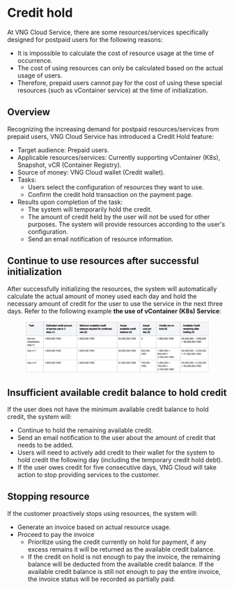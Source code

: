 # Credit hold

At VNG Cloud Service, there are some resources/services specifically designed for postpaid users for the following reasons:&#x20;

* It is impossible to calculate the cost of resource usage at the time of occurrence.&#x20;
* The cost of using resources can only be calculated based on the actual usage of users.&#x20;
* Therefore, prepaid users cannot pay for the cost of using these special resources (such as vContainer service) at the time of initialization.&#x20;

## Overview

Recognizing the increasing demand for postpaid resources/services from prepaid users, VNG Cloud Service has introduced a Credit Hold feature:

* Target audience: Prepaid users.
* Applicable resources/services: Currently supporting vContainer (K8s), Snapshot, vCR (Container Registry).
* Source of money: VNG Cloud wallet (Credit wallet).
* Tasks:&#x20;
  * Users select the configuration of resources they want to use.&#x20;
  * Confirm the credit hold transaction on the payment page.&#x20;
* Results upon completion of the task:&#x20;
  * The system will temporarily hold the credit.&#x20;
  * The amount of credit held by the user will not be used for other purposes. The system will provide resources according to the user's configuration.&#x20;
  * Send an email notification of resource information.

## Continue to use resources after successful initialization

After successfully initializing the resources, the system will automatically calculate the actual amount of money used each day and hold the necessary amount of credit for the user to use the service in the next three days. Refer to the following example **the use of vContainer (K8s) Service**:

<figure><img src="../../../.gitbook/assets/image.png" alt=""><figcaption></figcaption></figure>

## Insufficient available credit balance to hold credit&#x20;

If the user does not have the minimum available credit balance to hold credit, the system will:&#x20;

* Continue to hold the remaining available credit.&#x20;
* Send an email notification to the user about the amount of credit that needs to be added.&#x20;
* Users will need to actively add credit to their wallet for the system to hold credit the following day (including the temporary credit hold debt).&#x20;
* If the user owes credit for five consecutive days, VNG Cloud will take action to stop providing services to the customer.

## Stopping resource

If the customer proactively stops using resources, the system will:&#x20;

* Generate an invoice based on actual resource usage.
* Proceed to pay the invoice
  * Prioritize using the credit currently on hold for payment, if any excess remains it will be returned as the available credit balance.
  * If the credit on hold is not enough to pay the invoice, the remaining balance will be deducted from the available credit balance. If the available credit balance is still not enough to pay the entire invoice, the invoice status will be recorded as partially paid.
